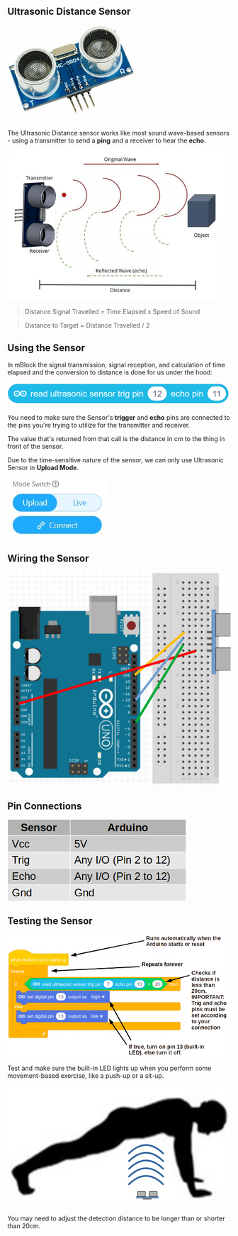 Ultrasonic Distance Sensor
---

![](images/ultrasonic.jpg)
<br>
<br>

The Ultrasonic Distance sensor works like most sound wave-based sensors - using a transmitter to send a **ping** and a receiver to hear the **echo**.


![](images/ultrasonicwave.jpg)

> Distance Signal Travelled = Time Elapsed  x  Speed of Sound

> Distance to Target = Distance Travelled / 2

## Using the Sensor

In mBlock the signal transmission, signal reception, and calculation of time elapsed and the conversion to distance is done for us under the hood:

![](images/readultrasonic.jpg)

You need to make sure the Sensor's **trigger** and **echo** pins are connected to the pins you're trying to utilize for the transmitter and receiver.

The value that's returned from that call is the distance in cm to the thing in front of the sensor.

Due to the time-sensitive nature of the sensor, we can only use Ultrasonic Sensor in **Upload Mode**.

![](images/uploadmode.jpg)

## Wiring the Sensor

![](images/ultrasonicwiring.jpg)

## **Pin Connections**

![](images/ultrasonicpins.jpg)

## Testing the Sensor

![](images/ultrasoniccode.jpg)

Test and make sure the built-in LED lights up when you perform some movement-based exercise, like a push-up or a sit-up.

![](images/ultrasoniccounter.jpg)

You may need to adjust the detection distance to be longer than or shorter than 20cm.
